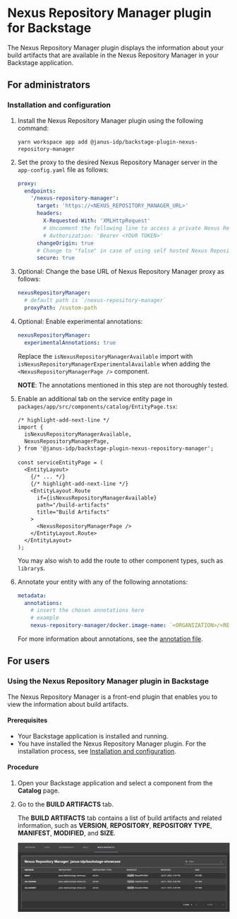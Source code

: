 # Nexus Repository Manager plugin for Backstage

The Nexus Repository Manager plugin displays the information about your build artifacts that are available in the Nexus Repository Manager in your Backstage application.

## For administrators

### Installation and configuration

1. Install the Nexus Repository Manager plugin using the following command:

   ```console
   yarn workspace app add @janus-idp/backstage-plugin-nexus-repository-manager
   ```

1. Set the proxy to the desired Nexus Repository Manager server in the `app-config.yaml` file as follows:

   ```yaml title="app-config.yaml"
   proxy:
     endpoints:
       '/nexus-repository-manager':
         target: 'https://<NEXUS_REPOSITORY_MANAGER_URL>'
         headers:
           X-Requested-With: 'XMLHttpRequest'
           # Uncomment the following line to access a private Nexus Repository Manager using a token
           # Authorization: 'Bearer <YOUR TOKEN>'
         changeOrigin: true
         # Change to "false" in case of using self hosted Nexus Repository Manager instance with a self-signed certificate
         secure: true
   ```

1. Optional: Change the base URL of Nexus Repository Manager proxy as follows:

   ```yaml title="app-config.yaml"
   nexusRepositoryManager:
     # default path is `/nexus-repository-manager`
     proxyPath: /custom-path
   ```

1. Optional: Enable experimental annotations:

   ```yaml title="app-config.yaml"
   nexusRepositoryManager:
     experimentalAnnotations: true
   ```

   Replace the `isNexusRepositoryManagerAvailable` import with `isNexusRepositoryManagerExperimentalAvailable` when adding the `<NexusRepositoryManagerPage />` component.

   **NOTE**: The annotations mentioned in this step are not thoroughly tested.

1. Enable an additional tab on the service entity page in `packages/app/src/components/catalog/EntityPage.tsx`:

   ```tsx title="packages/app/src/components/catalog/EntityPage.tsx"
   /* highlight-add-next-line */
   import {
     isNexusRepositoryManagerAvailable,
     NexusRepositoryManagerPage,
   } from '@janus-idp/backstage-plugin-nexus-repository-manager';

   const serviceEntityPage = (
     <EntityLayout>
       {/* ... */}
       {/* highlight-add-next-line */}
       <EntityLayout.Route
         if={isNexusRepositoryManagerAvailable}
         path="/build-artifacts"
         title="Build Artifacts"
       >
         <NexusRepositoryManagerPage />
       </EntityLayout.Route>
     </EntityLayout>
   );
   ```

   You may also wish to add the route to other component types, such as `library`s.

1. Annotate your entity with any of the following annotations:

   ```yaml title="catalog-info.yaml"
   metadata:
     annotations:
       # insert the chosen annotations here
       # example
       nexus-repository-manager/docker.image-name: `<ORGANIZATION>/<REPOSITORY>`,
   ```

   For more information about annotations, see the [annotation file](./ANNOTATIONS.md).

## For users

### Using the Nexus Repository Manager plugin in Backstage

The Nexus Repository Manager is a front-end plugin that enables you to view the information about build artifacts.

#### Prerequisites

- Your Backstage application is installed and running.
- You have installed the Nexus Repository Manager plugin. For the installation process, see [Installation and configuration](#installation-and-configuration).

#### Procedure

1. Open your Backstage application and select a component from the **Catalog** page.
2. Go to the **BUILD ARTIFACTS** tab.

   The **BUILD ARTIFACTS** tab contains a list of build artifacts and related information, such as **VERSION**, **REPOSITORY**, **REPOSITORY TYPE**, **MANIFEST**, **MODIFIED**, and **SIZE**.

   ![nexus-repository-manager-tab](./images/nexus-repository-manager.png)
